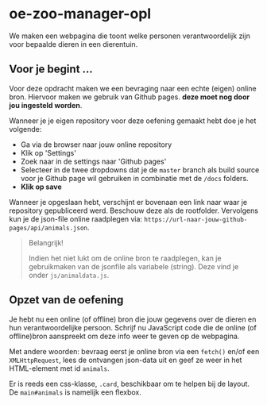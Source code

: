 # oe-zoo-manager-opl
We maken een webpagina die toont welke personen verantwoordelijk zijn voor bepaalde dieren in een dierentuin.

## Voor je begint ...
Voor deze opdracht maken we een bevraging naar een echte (eigen) online bron.
Hiervoor maken we gebruik van Github pages. **deze moet nog door jou ingesteld worden**.

Wanneer je je eigen repository voor deze oefening gemaakt hebt doe je het volgende:
* Ga via de browser naar jouw online repository
* Klik op 'Settings'
* Zoek naar in de settings naar 'Github pages'
* Selecteer in de twee dropdowns dat je de `master` branch als build source voor je Github page wil gebruiken in combinatie met de `/docs` folders.
* **Klik op save**

Wanneer je opgeslaan hebt, verschijnt er bovenaan een link naar waar je repository gepubliceerd werd. Beschouw deze als de rootfolder. Vervolgens kun je de json-file online raadplegen via: `https://url-naar-jouw-github-pages/api/animals.json`.

> Belangrijk!
>
> Indien het niet lukt om de online bron te raadplegen, kan je gebruikmaken van de jsonfile als variabele (string). Deze vind je onder `js/animaldata.js`.

## Opzet van de oefening
Je hebt nu een online (of offline) bron die jouw gegevens over de dieren en hun verantwoordelijke persoon. Schrijf nu JavaScript code die de online (of offline)bron  aanspreekt om deze info weer te geven op de webpagina.

Met andere woorden: bevraag eerst je online bron via een `fetch()` en/of een `XMLHttpRequest`, lees de ontvangen json-data uit en geef ze weer in het HTML-element met id `animals`.

Er is reeds een css-klasse, `.card`, beschikbaar om te helpen bij de layout. De `main#animals` is namelijk een flexbox.
